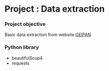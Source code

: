 # Project  : Data extraction

### Project objective
Basic data extraction from website [GEIPAN](https://www.cnes-geipan.fr/)

### Python library
* beautifulSoup4
* requests
